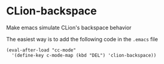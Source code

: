 # CLion-backspace
Make emacs simulate CLion's backspace behavior

The easiest way is to add the following code in the `.emacs` file

```elisp
(eval-after-load "cc-mode"
  '(define-key c-mode-map (kbd "DEL") 'clion-backspace))
```
